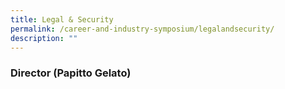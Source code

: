 ```yaml
---
title: Legal & Security
permalink: /career-and-industry-symposium/legalandsecurity/
description: ""
---
```

### **Director** (Papitto Gelato)